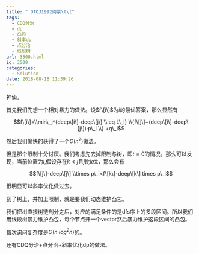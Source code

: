 ```yaml
---
title: " DTOJ1992购票\t\t"
tags:
  - CDQ分治
  - dp
  - 凸包
  - 斜率dp
  - 点分治
  - 线段树
url: 3500.html
id: 3500
categories:
  - Solution
date: 2018-08-18 11:39:26
---
```


神仙。

首先我们先想一个相对暴力的做法。设$f\[i\]$为$i$的最优答案，那么显然有

$$f\[i\]=\\min\_j^{deep\[i\]-deep\[j\] \\leq L\_i} \\{f\[j\]+(deep\[i\]-deep\[j\])·p\_i \\} +q\_i$$

然后我们愉快的获得了一个$O(n^2)$做法。

但是那个限制十分讨厌。我们考虑先去掉限制与树，即$t=0$的情况。那么可以发现，当前位置为$i$,假设存在$k<j$且$j$比$k$优，那么会有

$$f\[j\]-deep\[j\] \\times p\_i<f\[k\]-deep\[k\] times p\_i$$

很明显可以斜率优化做过去。

到了树上，并加上限制，就是要我们动态维护凸包。

我们把树直接树链剖分之后，对应的满足条件的是dfs序上的多段区间。所以我们用线段树暴力维护凸包，每个节点开一个vector然后暴力维护这段区间的凸包。

每次询问复杂度是$O(n \ log^2 n )$的。

还有CDQ分治+点分治+斜率优化dp的做法。